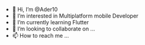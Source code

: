 - 👋 Hi, I’m @Ader10
- 👀 I’m interested in Multiplatform mobile Developer
- 🌱 I’m currently learning Flutter
- 💞️ I’m looking to collaborate on ...
- 📫 How to reach me ...

<!---
Ader10/Ader10 is a ✨ special ✨ repository because its `README.md` (this file) appears on your GitHub profile.
You can click the Preview link to take a look at your changes.
--->

